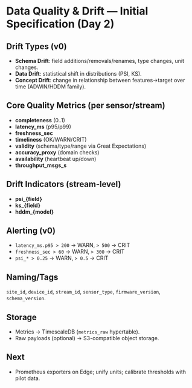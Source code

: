 # Data Quality & Drift — Initial Specification (Day 2)

## Drift Types (v0)
- **Schema Drift**: field additions/removals/renames, type changes, unit changes.
- **Data Drift**: statistical shift in distributions (PSI, KS).
- **Concept Drift**: change in relationship between features→target over time (ADWIN/HDDM family).

## Core Quality Metrics (per sensor/stream)
- **completeness** (0..1)
- **latency_ms** (p95/p99)
- **freshness_sec**
- **timeliness** (OK/WARN/CRIT)
- **validity** (schema/type/range via Great Expectations)
- **accuracy_proxy** (domain checks)
- **availability** (heartbeat up/down)
- **throughput_msgs_s**

## Drift Indicators (stream-level)
- **psi_{field}**
- **ks_{field}**
- **hddm_{model}**

## Alerting (v0)
- `latency_ms.p95 > 200` → WARN, `> 500` → CRIT
- `freshness_sec > 60` → WARN, `> 300` → CRIT
- `psi_* > 0.25` → WARN, `> 0.5` → CRIT

## Naming/Tags
`site_id`, `device_id`, `stream_id`, `sensor_type`, `firmware_version`, `schema_version`.

## Storage
- Metrics → TimescaleDB (`metrics_raw` hypertable).
- Raw payloads (optional) → S3-compatible object storage.

## Next
- Prometheus exporters on Edge; unify units; calibrate thresholds with pilot data.
